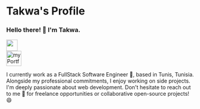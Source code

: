 # Takwa's Profile

### Hello there! 👋 I'm Takwa.
<a href="https://www.linkedin.com/in/takwa-manai/">
  <img width="30" src="https://upload.wikimedia.org/wikipedia/commons/c/ca/LinkedIn_logo_initials.png">
</a> </br>
<a href="https://takwamn.github.io/myPortfolio.io/">
    <img width="40" src="https://github.com/takwamn/takwamn/assets/50061382/b81d4bba-8580-4e47-ba3d-c733dfe9fe4c" alt="myPortfolio.io">
</a>

I currently work as a FullStack Software Engineer 🔭, based in Tunis, Tunisia. Alongside my professional commitments, I enjoy working on side projects. I'm deeply passionate about web development. Don't hesitate to reach out to me 💬 for freelance opportunities or collaborative open-source projects! 😄
